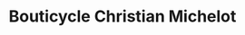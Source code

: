 ---
title: "Bouticycle Christian Michelot"
url: /champnier/bouticycle-christian-michelot/
shop: Fahrrad
---